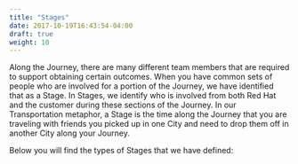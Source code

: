 ```yaml
---
title: "Stages"
date: 2017-10-19T16:43:54-04:00
draft: true
weight: 10
---
```

  Along the Journey, there are many different team members that are required to support obtaining certain outcomes. When you have common sets of people who are involved for a portion of the Journey, we have identified that as a Stage. In Stages, we identify who is involved from both Red Hat and the customer during these sections of the Journey. In our Transportation metaphor, a Stage is the time along the Journey that you are traveling with friends you picked up in one City and need to drop them off in another City along your Journey.

  Below you will find the types of Stages that we have defined:
